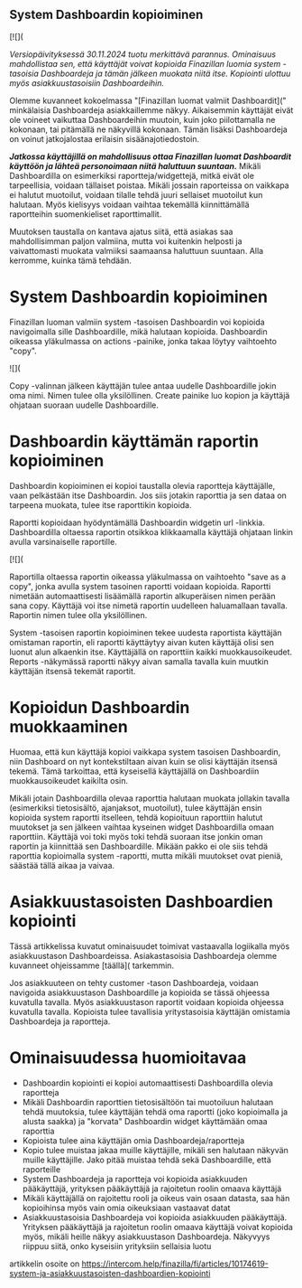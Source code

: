 ## System Dashboardin kopioiminen

[![](

*Versiopäivityksessä 30.11.2024 tuotu merkittävä parannus. Ominaisuus mahdollistaa sen, että käyttäjät voivat kopioida Finazillan luomia system -tasoisia Dashboardeja ja tämän jälkeen muokata niitä itse. Kopiointi ulottuu myös asiakkuustasoisiin Dashboardeihin.*

Olemme kuvanneet kokoelmassa "[Finazillan luomat valmiit Dashboardit](" minkälaisia Dashboardeja asiakkaillemme näkyy. Aikaisemmin käyttäjät eivät ole voineet vaikuttaa Dashboardeihin muutoin, kuin joko piilottamalla ne kokonaan, tai pitämällä ne näkyvillä kokonaan. Tämän lisäksi Dashboardeja on voinut jatkojalostaa erilaisin sisäänajotiedostoin.

***Jatkossa käyttäjillä on mahdollisuus ottaa Finazillan luomat Dashboardit käyttöön ja lähteä personoimaan niitä haluttuun suuntaan.*** Mikäli Dashboardilla on esimerkiksi raportteja/widgettejä, mitkä eivät ole tarpeellisia, voidaan tällaiset poistaa. Mikäli jossain raporteissa on vaikkapa ei halutut muotoilut, voidaan tilalle tehdä juuri sellaiset muotoilut kun halutaan. Myös kielisyys voidaan vaihtaa tekemällä kiinnittämällä raportteihin suomenkieliset raporttimallit.

Muutoksen taustalla on kantava ajatus siitä, että asiakas saa mahdollisimman paljon valmiina, mutta voi kuitenkin helposti ja vaivattomasti muokata valmiiksi saamaansa haluttuun suuntaan. Alla kerromme, kuinka tämä tehdään.

# System Dashboardin kopioiminen

Finazillan luoman valmiin system -tasoisen Dashboardin voi kopioida navigoimalla sille Dashboardille, mikä halutaan kopioida. Dashboardin oikeassa yläkulmassa on actions -painike, jonka takaa löytyy vaihtoehto "copy".

![](

Copy -valinnan jälkeen käyttäjän tulee antaa uudelle Dashboardille jokin oma nimi. Nimen tulee olla yksilöllinen. Create painike luo kopion ja käyttäjä ohjataan suoraan uudelle Dashboardille.

# Dashboardin käyttämän raportin kopioiminen

Dashboardin kopioiminen ei kopioi taustalla olevia raportteja käyttäjälle, vaan pelkästään itse Dashboardin. Jos siis jotakin raporttia ja sen dataa on tarpeena muokata, tulee itse raporttikin kopioida.

Raportti kopioidaan hyödyntämällä Dashboardin widgetin url -linkkia. Dashboardilla oltaessa raportin otsikkoa klikkaamalla käyttäjä ohjataan linkin avulla varsinaiselle raportille.

[![](

Raportilla oltaessa raportin oikeassa yläkulmassa on vaihtoehto "save as a copy", jonka avulla system tasoinen raportti voidaan kopioida. Raportti nimetään automaattisesti lisäämällä raportin alkuperäisen nimen perään sana copy. Käyttäjä voi itse nimetä raportin uudelleen haluamallaan tavalla. Raportin nimen tulee olla yksilöllinen.

System -tasoisen raportin kopioiminen tekee uudesta raportista käyttäjän omistaman raportin, eli raportti käyttäytyy aivan kuten käyttäjä olisi sen luonut alun alkaenkin itse. Käyttäjällä on raporttiin kaikki muokkausoikeudet. Reports -näkymässä raportti näkyy aivan samalla tavalla kuin muutkin käyttäjän itsensä tekemät raportit.

# Kopioidun Dashboardin muokkaaminen

Huomaa, että kun käyttäjä kopioi vaikkapa system tasoisen Dashboardin, niin Dashboard on nyt kontekstiltaan aivan kuin se olisi käyttäjän itsensä tekemä. Tämä tarkoittaa, että kyseisellä käyttäjällä on Dashboardiin muokkausoikeudet kaikilta osin.

Mikäli jotain Dashboardilla olevaa raporttia halutaan muokata jollakin tavalla (esimerkiksi tietosisältö, ajanjaksot, muotoilut), tulee käyttäjän ensin kopioida system raportti itselleen, tehdä kopioituun raporttiin halutut muutokset ja sen jälkeen vaihtaa kyseinen widget Dashboardilla omaan raporttiin. Käyttäjä voi toki myös toki tehdä suoraan itse jonkin oman raportin ja kiinnittää sen Dashboardille. Mikään pakko ei ole siis tehdä raporttia kopioimalla system -raportti, mutta mikäli muutokset ovat pieniä, säästää tällä aikaa ja vaivaa.

# Asiakkuustasoisten Dashboardien kopiointi

Tässä artikkelissa kuvatut ominaisuudet toimivat vastaavalla logiikalla myös asiakkuustason Dashboardeissa. Asiakastasoisia Dashboardeja olemme kuvanneet ohjeissamme [täällä]( tarkemmin.

Jos asiakkuuteen on tehty customer -tason Dashboardeja, voidaan navigoida asiakkuustason Dashboardille ja kopioida se tässä ohjeessa kuvatulla tavalla. Myös asiakkuustason raportit voidaan kopioida ohjeessa kuvatulla tavalla. Kopioista tulee tavallisia yritystasoisia käyttäjän omistamia Dashboardeja ja raportteja.

# Ominaisuudessa huomioitavaa

* Dashboardin kopiointi ei kopioi automaattisesti Dashboardilla olevia raportteja
* Mikäli Dashboardin raporttien tietosisältöön tai muotoiluun halutaan tehdä muutoksia, tulee käyttäjän tehdä oma raportti (joko kopioimalla ja alusta saakka) ja "korvata" Dashboardin widget käyttämään omaa raporttia
* Kopioista tulee aina käyttäjän omia Dashboardeja/raportteja
* Kopio tulee muistaa jakaa muille käyttäjille, mikäli sen halutaan näkyvän muille käyttäjille. Jako pitää muistaa tehdä sekä Dashboardille, että raporteille
* System Dashboardeja ja raportteja voi kopioida asiakkuuden pääkäyttäjä, yrityksen pääkäyttäjä ja rajoitetun roolin omaava käyttäjä
* Mikäli käyttäjällä on rajoitettu rooli ja oikeus vain osaan datasta, saa hän kopioihinsa myös vain omia oikeuksiaan vastaavat datat
* Asiakkuustasoisia Dashboardeja voi kopioida asiakkuuden pääkäyttäjä. Yrityksen pääkäyttäjä ja rajoitetun roolin omaava käyttäjä voivat kopioida myös, mikäli heille näkyy asiakkuustason Dashboardeja. Näkyvyys riippuu siitä, onko kyseisiin yrityksiin sellaisia luotu


artikkelin osoite on https://intercom.help/finazilla/fi/articles/10174619-system-ja-asiakkuustasoisten-dashboardien-kopiointi


